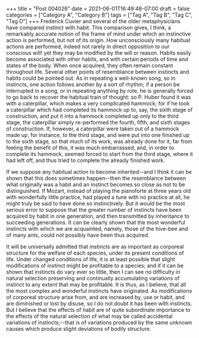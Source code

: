 +++
title = "Post 004026"
date = 2021-06-01T16:49:48-07:00
draft = false
categories = ["Category A", "Category B"]
tags = ["Tag A", "Tag B", "Tag C", "Tag D"]
+++
Frederick Cuvier and several of the older metaphysicians have compared instinct with habit. This comparison gives, I think, a remarkably accurate notion of the frame of mind under which an instinctive action is performed, but not of its origin. How unconsciously many habitual actions are performed, indeed not rarely in direct opposition to our conscious will! yet they may be modified by the will or reason. Habits easily become associated with other habits, and with certain periods of time and states of the body. When once acquired, they often remain constant throughout life. Several other points of resemblance between instincts and habits could be pointed out. As in repeating a well-known song, so in instincts, one action follows another by a sort of rhythm; if a person be interrupted in a song, or in repeating anything by rote, he is generally forced to go back to recover the habitual train of thought: so P. Huber found it was with a caterpillar, which makes a very complicated hammock; for if he took a caterpillar which had completed its hammock up to, say, the sixth stage of construction, and put it into a hammock completed up only to the third stage, the caterpillar simply re-performed the fourth, fifth, and sixth stages of construction. If, however, a caterpillar were taken out of a hammock made up, for instance, to the third stage, and were put into one finished up to the sixth stage, so that much of its work, was already done for it, far from feeling the benefit of this, it was much embarrassed, and, in order to complete its hammock, seemed forced to start from the third stage, where it had left off, and thus tried to complete the already finished work.

If we suppose any habitual action to become inherited--and I think it can be shown that this does sometimes happen--then the resemblance between what originally was a habit and an instinct becomes so close as not to be distinguished. If Mozart, instead of playing the pianoforte at three years old with wonderfully little practice, had played a tune with no practice at all, he might truly be said to have done so instinctively. But it would be the most serious error to suppose that the greater number of instincts have been acquired by habit in one generation, and then transmitted by inheritance to succeeding generations. It can be clearly shown that the most wonderful instincts with which we are acquainted, namely, those of the hive-bee and of many ants, could not possibly have been thus acquired.

It will be universally admitted that instincts are as important as corporeal structure for the welfare of each species, under its present conditions of life. Under changed conditions of life, it is at least possible that slight modifications of instinct might be profitable to a species; and if it can be shown that instincts do vary ever so little, then I can see no difficulty in natural selection preserving and continually accumulating variations of instinct to any extent that may be profitable. It is thus, as I believe, that all the most complex and wonderful instincts have originated. As modifications of corporeal structure arise from, and are increased by, use or habit, and are diminished or lost by disuse, so I do not doubt it has been with instincts. But I believe that the effects of habit are of quite subordinate importance to the effects of the natural selection of what may be called accidental variations of instincts;--that is of variations produced by the same unknown causes which produce slight deviations of bodily structure.
